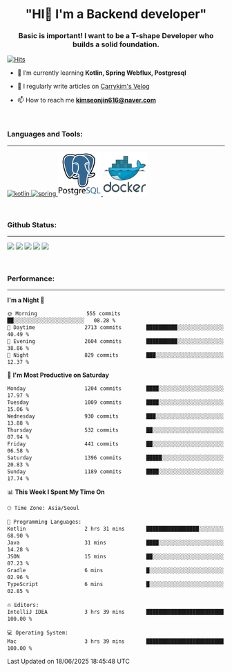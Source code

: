 <h1 align="center">"HI👋 I'm a Backend developer" </h1>
<h3 align="center">Basic is important! I want to be a T-shape Developer who builds a solid foundation.</h3>

[![Hits](https://hits.seeyoufarm.com/api/count/incr/badge.svg?url=https%3A%2F%2Fgithub.com%2Fgimseonjin&count_bg=%2318BFE5&title_bg=%23555555&icon=ko-fi.svg&icon_color=%23E7E7E7&title=hits&edge_flat=false)](https://hits.seeyoufarm.com)

- 🌱 I’m currently learning **Kotlin, Spring Webflux, Postgresql**

- 📝 I regularly write articles on [Carrykim's Velog](https://velog.io/@carrykim)

- 📫 How to reach me **kimseonjin616@naver.com**

<br/>

<h3 align="left">Languages and Tools:</h3>

***

<p align="left"> 
 <a href="https://kotlinlang.org" target="_blank" rel="noreferrer"> <img src="https://www.vectorlogo.zone/logos/kotlinlang/kotlinlang-icon.svg" alt="kotlin" width="20%" height="20%"/> </a>
<a href="https://spring.io/" target="_blank" rel="noreferrer"> <img src="https://www.vectorlogo.zone/logos/springio/springio-icon.svg" alt="spring" width="20%" height="20%"/> </a>
<a href="https://www.postgresql.org" target="_blank" rel="noreferrer"> <img src="https://raw.githubusercontent.com/devicons/devicon/master/icons/postgresql/postgresql-original-wordmark.svg" alt="postgresql" width="20%" height="20%"/> </a>
 <a href="https://www.docker.com/" target="_blank" rel="noreferrer"> <img src="https://raw.githubusercontent.com/devicons/devicon/master/icons/docker/docker-original-wordmark.svg" alt="docker" width="20%" height="20%"/> </a>
 </p>
</p>

<br/>

<h3 align="left">Github Status:</h3>

***

![](http://github-profile-summary-cards.vercel.app/api/cards/profile-details?username=gimseonjin&theme=nord_bright)
![](http://github-profile-summary-cards.vercel.app/api/cards/repos-per-language?username=gimseonjin&theme=nord_bright)
![](http://github-profile-summary-cards.vercel.app/api/cards/most-commit-language?username=gimseonjin&theme=nord_bright)
![](http://github-profile-summary-cards.vercel.app/api/cards/stats?username=gimseonjin&theme=nord_bright)
![](http://github-profile-summary-cards.vercel.app/api/cards/productive-time?username=gimseonjin&theme=nord_bright&utcOffset=8)


<br/>

<h3 align="left">Performance:</h3>

***

<!--START_SECTION:waka-->
**I'm a Night 🦉** 

```text
🌞 Morning                555 commits         ██░░░░░░░░░░░░░░░░░░░░░░░   08.28 % 
🌆 Daytime                2713 commits        ██████████░░░░░░░░░░░░░░░   40.49 % 
🌃 Evening                2604 commits        ██████████░░░░░░░░░░░░░░░   38.86 % 
🌙 Night                  829 commits         ███░░░░░░░░░░░░░░░░░░░░░░   12.37 % 
```
📅 **I'm Most Productive on Saturday** 

```text
Monday                   1204 commits        ████░░░░░░░░░░░░░░░░░░░░░   17.97 % 
Tuesday                  1009 commits        ████░░░░░░░░░░░░░░░░░░░░░   15.06 % 
Wednesday                930 commits         ███░░░░░░░░░░░░░░░░░░░░░░   13.88 % 
Thursday                 532 commits         ██░░░░░░░░░░░░░░░░░░░░░░░   07.94 % 
Friday                   441 commits         ██░░░░░░░░░░░░░░░░░░░░░░░   06.58 % 
Saturday                 1396 commits        █████░░░░░░░░░░░░░░░░░░░░   20.83 % 
Sunday                   1189 commits        ████░░░░░░░░░░░░░░░░░░░░░   17.74 % 
```


📊 **This Week I Spent My Time On** 

```text
🕑︎ Time Zone: Asia/Seoul

💬 Programming Languages: 
Kotlin                   2 hrs 31 mins       █████████████████░░░░░░░░   68.90 % 
Java                     31 mins             ████░░░░░░░░░░░░░░░░░░░░░   14.28 % 
JSON                     15 mins             ██░░░░░░░░░░░░░░░░░░░░░░░   07.23 % 
Gradle                   6 mins              █░░░░░░░░░░░░░░░░░░░░░░░░   02.96 % 
TypeScript               6 mins              █░░░░░░░░░░░░░░░░░░░░░░░░   02.85 % 

🔥 Editors: 
IntelliJ IDEA            3 hrs 39 mins       █████████████████████████   100.00 % 

💻 Operating System: 
Mac                      3 hrs 39 mins       █████████████████████████   100.00 % 
```


 Last Updated on 18/06/2025 18:45:48 UTC
<!--END_SECTION:waka-->

<div align="center">
  
